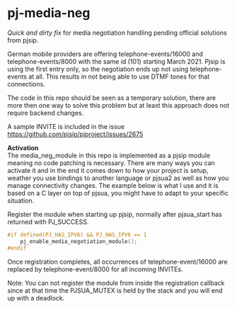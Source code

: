 # pj-media-neg

_Quick and dirty fix_ for media negotiation handling pending official solutions from pjsip.

German mobile providers are offering telephone-events/16000 and telephone-events/8000 with the same id (101) starting March 2021. Pjsip is using the first entry only, so the negotiation ends up not using telephone-events at all. This results in not being able to use DTMF tones for that connections.

The code in this repo should be seen as a temporary solution, there are more then one way to solve this problem but at least this approach does not require backend changes.

A sample INVITE is included in the issue https://github.com/pjsip/pjproject/issues/2675

**Activation**   
The media_neg_module in this repo is implemented as a pjsip module meaning no code patching is necessary. There are many ways you can activate it and in the end it comes down to how your project is setup, weather you use bindings to another language or pjsua2 as well as how you manage connectivity changes. The example below is what I use and it is based on a C layer on top of pjsua, you might have to adapt to your specific situation.

Register the module when starting up pjsip, normally after pjsua_start has returned with PJ_SUCCESS.
```c++
#if defined(PJ_HAS_IPV6) && PJ_HAS_IPV6 == 1
    pj_enable_media_negotiation_module();
#endif
```
Once registration completes, all occurrences of telephone-event/16000 are replaced by telephone-event/8000 for all incoming INVITEs.


Note:
You can not register the module from inside the registration callback since at that time the PJSUA_MUTEX is held by the stack and you will end up with a deadlock.
